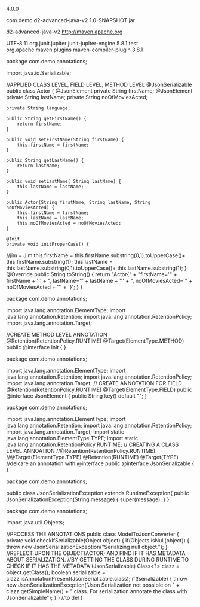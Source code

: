<project xmlns="http://maven.apache.org/POM/4.0.0" xmlns:xsi="http://www.w3.org/2001/XMLSchema-instance"
  xsi:schemaLocation="http://maven.apache.org/POM/4.0.0 http://maven.apache.org/xsd/maven-4.0.0.xsd">
  <modelVersion>4.0.0</modelVersion>

  <groupId>com.demo</groupId>
  <artifactId>d2-advanced-java-v2</artifactId>
  <version>1.0-SNAPSHOT</version>
  <packaging>jar</packaging>

  <name>d2-advanced-java-v2</name>
  <url>http://maven.apache.org</url>

  <properties>
    <project.build.sourceEncoding>UTF-8</project.build.sourceEncoding>
    <maven.compiler.release>11</maven.compiler.release>
  </properties>

  <dependencies>
    <dependency>
      <groupId>org.junit.jupiter</groupId>
      <artifactId>junit-jupiter-engine</artifactId>
      <version>5.8.1</version>
      <scope>test</scope>
    </dependency>
  </dependencies>

  <build>
    <pluginManagement>
      <plugins>
        <plugin>
          <groupId>org.apache.maven.plugins</groupId>
          <artifactId>maven-compiler-plugin</artifactId>
          <version>3.8.1</version>
        </plugin>
      </plugins>
    </pluginManagement>
  </build>
</project>


package com.demo.annotations;

import java.io.Serializable;

//APPLIED CLASS LEVEL, FIELD LEVEL, METHOD LEVEL
@JsonSerializable
public class Actor {
    @JsonElement
    private String firstName;
    @JsonElement
    private String lastName;
    private String noOfMoviesActed;
    
    private String language;
    
    public String getFirstName() {
        return firstName;
    }

    public void setFirstName(String firstName) {
        this.firstName = firstName;
    }

    public String getLastName() {
        return lastName;
    }

    public void setLastName( String lastName) {
        this.lastName = lastName;
    }

    public Actor(String firstName, String lastName, String noOfMoviesActed) {
        this.firstName = firstName;
        this.lastName = lastName;
        this.noOfMoviesActed = noOfMoviesActed;
    }

    @Init
    private void initProperCase() {
//jim = Jim
        this.firstName = this.firstName.substring(0,1).toUpperCase()+ this.firstName.substring(1);
        this.lastName = this.lastName.substring(0,1).toUpperCase()+ this.lastName.substring(1);
    }
    @Override
    public String toString() {
        return "Actor{" +
                "firstName='" + firstName + '\'' +
                ", lastName='" + lastName + '\'' +
                ", noOfMoviesActed='" + noOfMoviesActed + '\'' +
                '}';
    }
}

package com.demo.annotations;

import java.lang.annotation.ElementType;
import java.lang.annotation.Retention;
import java.lang.annotation.RetentionPolicy;
import java.lang.annotation.Target;

//CREATE METHOD LEVEL ANNOTATION
@Retention(RetentionPolicy.RUNTIME)
@Target(ElementType.METHOD)
public @interface Init {
}

package com.demo.annotations;

import java.lang.annotation.ElementType;
import java.lang.annotation.Retention;
import java.lang.annotation.RetentionPolicy;
import java.lang.annotation.Target;
// CREATE ANNOTATION FOR FIELD
@Retention(RetentionPolicy.RUNTIME)
@Target(ElementType.FIELD)
public @interface JsonElement {
    public String key() default "";
}

package com.demo.annotations;

import java.lang.annotation.ElementType;
import java.lang.annotation.Retention;
import java.lang.annotation.RetentionPolicy;
import java.lang.annotation.Target;
import static java.lang.annotation.ElementType.TYPE;
import static java.lang.annotation.RetentionPolicy.RUNTIME;
// CREATING A CLASS LEVEL ANNOATION
//@Retention(RetentionPolicy.RUNTIME)
//@Target(ElementType.TYPE)
@Retention(RUNTIME)
@Target(TYPE)
//delcare an annotation with @interface
public @interface JsonSerializable {
}

package com.demo.annotations;

public class JsonSerializationException extends  RuntimeException{
    public JsonSerializationException(String message) {
        super(message);
    }
}

package com.demo.annotations;

import java.util.Objects;

//PROCESS THE ANNOTATIONS
public class ModelToJsonConverter {
    private void checkIfSerializable(Object object) {
        if(Objects.isNull(object)) {
            throw new JsonSerializationException("Serializing null object.");
        }
        //REFLECT UPON THE OBJECT(ACTOR) AND FIND IF IT HAS METADATA ABOUT SERIALIZATION. 
        //BY GETTING THE CLASS DURING RUNTIME TO CHECK IF IT HAS THE METADATA (JsonSerializable)
        Class<?> clazz = object.getClass();
        boolean serializable = clazz.isAnnotationPresent(JsonSerializable.class);
        if(!serializable) {
            throw new JsonSerializationException("Json Serialization not possible on " + clazz.getSimpleName() + " class. For serialization annotate the class with JsonSerializable");
        }
    }
    //to del
}
